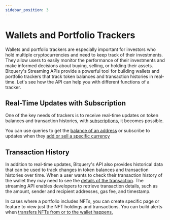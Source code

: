 ```yaml
---
sidebar_position: 3
---
```


# Wallets and Portfolio Trackers

Wallets and portfolio trackers are especially important for investors who hold multiple cryptocurrencies and need to keep track of their investments. They allow users to easily monitor the performance of their investments and make informed decisions about buying, selling, or holding their assets. Bitquery's Streaming APIs provide a powerful tool for building wallets and portfolio trackers that track token balances and transaction histories in real-time. Let's see how the API can help you with different functions of a tracker.

## Real-Time Updates with Subscription
One of the key needs of trackers is to receive real-time updates on token balances and transaction histories, with [subscriptions](/docs/ide/subscription), it becomes possible. 

You can use queries to get the [balance of an address](/docs/examples/balances/balance-api#balance-of-an-address) or subscribe to updates when they [add or sell a specific currency](/docs/examples/balances/balance-api#balance-for-an-address-for-a-specific-currency)

## Transaction History

In addition to real-time updates, Bitquery's API also provides historical data that can be used to track changes in token balances and transaction histories over time. When a user wants to check their transaction history of the wallet they may need to see the [details of the transaction](https://graphql.bitquery.io/ide/Transactions-Detail-EVM--BSC). The streaming API enables developers to retrieve transaction details, such as the amount, sender and recipient addresses, gas fee, and timestamp.

In cases where a portfolio includes NFTs, you can create specific page or feature to view just the NFT holdings and transactions. You can build alerts when [transfers NFTs from or to the wallet happens.](/docs/examples/transfers/nft-token-transfer-api#subscribe-to-the-latest-nft-token-transfers)

